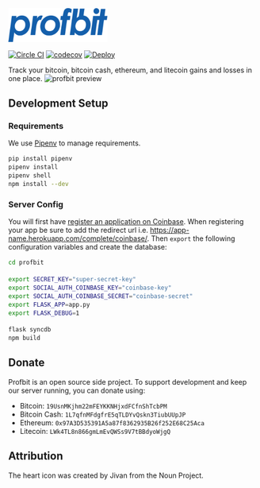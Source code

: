 <img width="200" alt="profbit logo" src="https://raw.githubusercontent.com/joshblum/profbit/master/profbit/static/img/logo.png">

[![Circle CI](https://circleci.com/gh/joshblum/profbit.svg?maxAge=2592000&style=shield)](https://circleci.com/gh/joshblum/profbit)
[![codecov](https://codecov.io/gh/joshblum/profbit/branch/master/graph/badge.svg)](https://codecov.io/gh/joshblum/profbit)
[![Deploy](https://www.herokucdn.com/deploy/button.svg)](https://heroku.com/deploy)

Track your bitcoin, bitcoin cash, ethereum, and litecoin gains and losses in
one place.  ![profbit
preview](https://github.com/joshblum/profbit/blob/master/profbit/static/img/preview.gif)

## Development Setup

### Requirements
We use [Pipenv](http://docs.python-guide.org/en/latest/dev/virtualenvs/) to
manage requirements.

```bash
pip install pipenv
pipenv install
pipenv shell
npm install --dev
```

### Server Config
You will first have [register an application on
Coinbase](https://coinbase.com/oauth/applications/new). When registering your app
be sure to add the redirect url i.e.
https://app-name.herokuapp.com/complete/coinbase/. Then `export` the following
configuration variables and create the database:

```bash
cd profbit

export SECRET_KEY="super-secret-key"
export SOCIAL_AUTH_COINBASE_KEY="coinbase-key"
export SOCIAL_AUTH_COINBASE_SECRET="coinbase-secret"
export FLASK_APP=app.py
export FLASK_DEBUG=1

flask syncdb
npm build
```


## Donate

Profbit is an open source side project. To support development and keep
our server running, you can donate using:

- Bitcoin: `19UsnMKjhm22mFEYKKNHjxdFCfnShTcbPM`
- Bitcoin Cash: `1L7qfnMFdgfrE5qTLDYvQskn3TiubUUpJP`
- Ethereum: `0x97A3D535391A5a87f8362935B26f252E68C25Aca`
- Litecoin: `LWk4TL8n866gmLmEvQWSs9V7tBBdyoWjgQ`


## Attribution
The heart icon was created by Jivan from the Noun Project.
